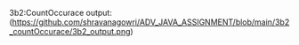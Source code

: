 3b2:CountOccurace
output:
(https://github.com/shravanagowri/ADV_JAVA_ASSIGNMENT/blob/main/3b2_countOccurace/3b2_output.png)
